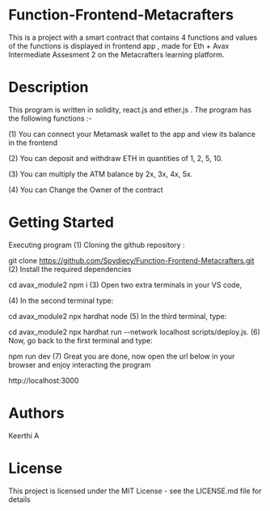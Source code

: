 # Function-Frontend-Metacrafters
This is a project with a smart contract that contains 4 functions and values of the functions is displayed in frontend app , made for Eth + Avax Intermediate Assesment 2 on the Metacrafters learning platform.

# Description
This program is written in solidity, react.js and ether.js . The program has the following functions :-

(1) You can connect your Metamask wallet to the app and view its balance in the frontend

(2) You can deposit and withdraw ETH in quantities of 1, 2, 5, 10.

(3) You can multiply the ATM balance by 2x, 3x, 4x, 5x.

(4) You can Change the Owner of the contract

# Getting Started
Executing program
(1) Cloning the github repository :

git clone https://github.com/Spydiecy/Function-Frontend-Metacrafters.git
(2) Install the required dependencies

cd avax_module2
npm i
(3) Open two extra terminals in your VS code,

(4) In the second terminal type:

cd avax_module2
npx hardhat node
(5) In the third terminal, type:

cd avax_module2
npx hardhat run --network localhost scripts/deploy.js.
(6) Now, go back to the first terminal and type:

npm run dev
(7) Great you are done, now open the url below in your browser and enjoy interacting the program

http://localhost:3000
# Authors
Keerthi A

# License
This project is licensed under the MIT License - see the LICENSE.md file for details
